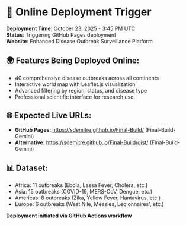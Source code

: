 # 🚀 Online Deployment Trigger

**Deployment Time**: October 23, 2025 - 3:45 PM UTC  
**Status**: Triggering GitHub Pages deployment  
**Website**: Enhanced Disease Outbreak Surveillance Platform  

## 🌍 Features Being Deployed Online:
- 40 comprehensive disease outbreaks across all continents
- Interactive world map with Leaflet.js visualization
- Advanced filtering by region, status, and disease type
- Professional scientific interface for research use

## 🌐 Expected Live URLs:
- **GitHub Pages**: https://sdemitre.github.io/Final-Build/ (Final-Build-Gemini)
- **Alternative**: https://sdemitre.github.io/Final-Build/dist/ (Final-Build-Gemini)

## 📊 Dataset:
- Africa: 11 outbreaks (Ebola, Lassa Fever, Cholera, etc.)
- Asia: 15 outbreaks (COVID-19, MERS-CoV, Dengue, etc.)
- Americas: 8 outbreaks (Zika, Yellow Fever, Hantavirus, etc.)
- Europe: 6 outbreaks (West Nile, Measles, Legionnaires', etc.)

**Deployment initiated via GitHub Actions workflow**